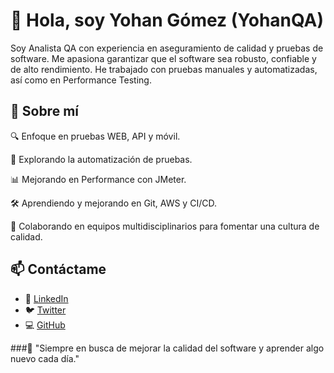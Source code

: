 # 👋 Hola, soy Yohan Gómez (YohanQA)

Soy Analista QA con experiencia en aseguramiento de calidad y pruebas de software. Me apasiona garantizar que el software sea robusto, confiable y de alto rendimiento. He trabajado con pruebas manuales y automatizadas, así como en Performance Testing.

## 🚀 Sobre mí

🔍 Enfoque en pruebas WEB, API y móvil.

🤖 Explorando la automatización de pruebas.

📊 Mejorando en Performance con JMeter.

🛠️ Aprendiendo y mejorando en Git, AWS y CI/CD.

🤝 Colaborando en equipos multidisciplinarios para fomentar una cultura de calidad.

<!-- ## 🛠️ Tecnologías y Herramientas

✅ Automatización: Selenium, Puppeteer, Katalon Studio✅ Performance Testing: JMeter, K6, OctoPerf✅ Gestión de pruebas: Azure DevOps, Jira✅ Bases de datos: MySQL, MongoDB✅ Lenguajes y otros: JavaScript, Node.js, HTML5, CSS3

## 📌 Proyectos Destacados

(Aquí agregaré enlaces a proyectos en GitHub cuando los tenga)

-->

## 📫 Contáctame

- 💼 [LinkedIn](https://www.linkedin.com/in/yohangomezqa/)
- 🐦 [Twitter](https://twitter.com/yodago9)
- 💻 [GitHub](https://github.com/YohanQA)  

###📢 "Siempre en busca de mejorar la calidad del software y aprender algo nuevo cada día."
